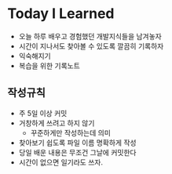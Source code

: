 # Today I Learned

* 오늘 하루 배우고 경험했던 개발지식들을 남겨놓자
* 시간이 지나서도 찾아볼 수 있도록 깔끔히 기록하자
* 익숙해지기
* 복습을 위한 기록노트

## 작성규칙

* 주 5일 이상 커밋
* 거창하게 쓰려고 하지 않기 
    * 꾸준하게만 작성하는데 의미
* 찾아보기 쉽도록 파일 이름 명확하게 작성
* 당일 배운 내용은 무조건 그날에 커밋한다
* 시간이 없으면 일기라도 쓰자.